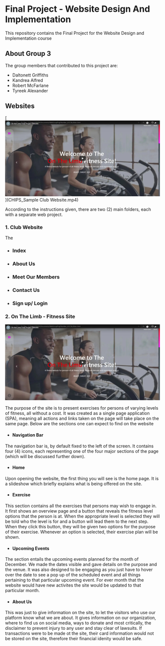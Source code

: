 # Final Project - Website Design And Implementation
This repository contains the Final Project for the Website Design and Implementation course


## About Group 3
The group members that contributed to this project are:
* Daltonett Griffiths
* Kandrea Alfred
* Robert McFarlane
* Tyreek Alexander


## Websites

<!-- <video width="320" height="240" controls>
  <source src="CHIPS_Sample Club Website.mp4" type="video/mp4">
</video> -->

[![OTL Image](OTL_embed-pic.jpeg)](CHIPS_Sample Club Website.mp4)

According to the instructions given, there are two (2) main folders, each with a separate web project.

### 1. Club Website
The 

* ### Index

* ### About Us

* ### Meet Our Members

* ### Contact Us

* ### Sign up/ Login

### 2. On The Limb - Fitness Site

[![OTL Image](OTL_embed-pic.jpeg)](https://www.youtube.com/embed/jqvCiUc2oMs)

The purpose of the site is to present exercises for persons of varying levels of fitness, all without a cost. It was created as a single page application (SPA), meaning all actions and links taken on the page will take place on the same page. Below are the sections one can expect to find on the website
  
* #### Navigation Bar
The navigation bar is, by default fixed to the left of the screen. It contains four (4) icons, each representing one of the four major sections of the page (which will be       discussed further down).
  
* #### Home
Upon opening the website, the first thing you will see is the home page. It is a slideshow which briefly explains what is being offered on the site.

* #### Exercise
This section contains all the exercises that persons may wish to engage in. It first shows an overview page and a button that reveals the fitness level options that the person   is at. When the appropriate level is selected they will be told who the level is for and a button will lead them to the next step.
When they click this button, they will be given two options for the purpose of their exercise. Whenever an option is selected, their exercise plan will be shown.

* #### Upcoming Events
The section entails the upcoming events planned for the month of December. We made the dates visible and gave details on the purpose and the venue. It was also designed to be engaging as you just have to hover over the date to see a pop up of the scheduled event and all things pertaining to that particular upcoming event. For ever month that the website would have new activites the site would be updated to that particular month. 

* #### About Us
This was just to give information on the site, to let the visitors who use our platform know what we are about. It gives information on our organization, where to find us on social media, ways to donate and most critically, the disclaimer to prevent injury to any user and stay clear of lawsuits. If transactions were to be made ot the site, their card information would not be stored on the site, therefore their financial idenity would be safe. 